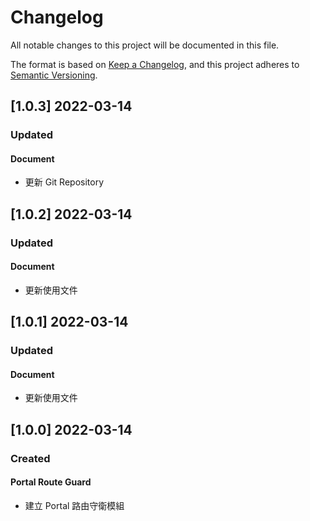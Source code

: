 # Changelog

All notable changes to this project will be documented in this file.

The format is based on [Keep a Changelog](https://keepachangelog.com/en/1.0.0/),
and this project adheres to [Semantic Versioning](https://semver.org/spec/v2.0.0.html).

## [1.0.3] 2022-03-14

### Updated

#### Document

- 更新 Git Repository

## [1.0.2] 2022-03-14

### Updated

#### Document

- 更新使用文件

## [1.0.1] 2022-03-14

### Updated

#### Document

- 更新使用文件

## [1.0.0] 2022-03-14

### Created

#### Portal Route Guard

- 建立 Portal 路由守衛模組
